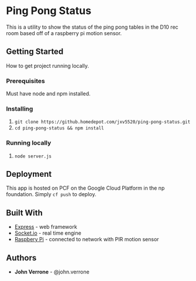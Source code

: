 # Ping Pong Status

This is a utility to show the status of the ping pong tables in the D10 rec room based off of a raspberry pi motion sensor.

## Getting Started

How to get project running locally.

### Prerequisites

Must have node and npm installed.

### Installing

1. `git clone https://github.homedepot.com/jxv5520/ping-pong-status.git`
2. `cd ping-pong-status && npm install`

### Running locally

1. `node server.js`

## Deployment

This app is hosted on PCF on the Google Cloud Platform in the np foundation. Simply `cf push` to deploy.

## Built With

* [Express](https://expressjs.com/) - web framework
* [Socket.io](https://socket.io/) - real time engine
* [Raspbery Pi](https://www.raspberrypi.org/) - connected to network with PIR motion sensor

## Authors

* **John Verrone** - @john.verrone
